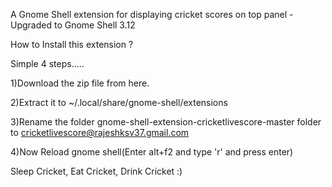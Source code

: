 A Gnome Shell extension for displaying cricket scores on top panel - Upgraded to Gnome Shell 3.12

How to Install this extension ? 

Simple 4 steps.....

1)Download the zip file from here.

2)Extract it to ~/.local/share/gnome-shell/extensions

3)Rename the folder gnome-shell-extension-cricketlivescore-master folder to cricketlivescore@rajeshksv37.gmail.com

4)Now Reload gnome shell(Enter alt+f2 and type 'r' and press enter)

Sleep Cricket, Eat Cricket, Drink Cricket :)
